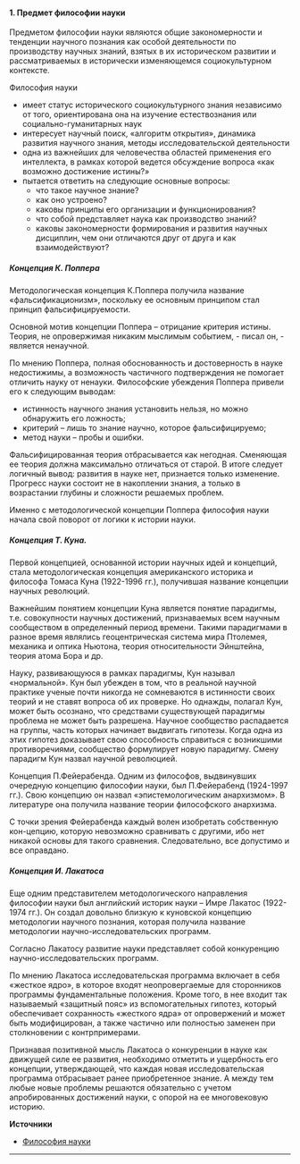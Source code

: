 #### 1. Предмет философии науки
Предметом философии науки являются общие закономерности и тенденции научного познания как особой деятельности по производству научных знаний, взятых в их историческом развитии и рассматриваемых в исторически изменяющемся социокультурном контексте.

Философия науки
- имеет статус исторического социокультурного знания независимо от того, ориентирована она на изучение естествознания или социально-гуманитарных наук
- интересует научный поиск, «алгоритм открытия», динамика развития научного знания, методы исследовательской деятельности
- одна из важнейших для человечества областей применения его интеллекта, в рамках которой ведется обсуждение вопроса «как возможно достижение истины?»
- пытается ответить на следующие основные вопросы:
    - что такое научное знание?
    - как оно устроено?
    - каковы принципы его организации и функционирования?
    - что собой представляет наука как производство знаний?
    - каковы закономерности формирования и развития научных дисциплин, чем они отличаются друг от друга и как взаимодействуют?

##### Концепция К. Поппера
Методологическая концепция К.Поппера получила название «фальсификационизм», поскольку ее основным принципом стал принцип фальсифицируемости.

Основной мотив концепции Поппера – отрицание критерия истины. Теория, не опровержимая никаким мыслимым событием, - писал он, - является ненаучной.

По мнению Поппера, полная обоснованность и достоверность в науке недостижимы, а возможность частичного подтверждения не помогает отличить науку от ненауки. Философские убеждения Поппера привели его к следующим выводам:
- истинность научного знания установить нельзя, но можно обнаружить его ложность;
- критерий – лишь то знание научно, которое фальсифицируемо;
- метод науки – пробы и ошибки.

Фальсифицированная теория отбрасывается как негодная. Сменяющая ее теория должна максимально отличаться от старой. В итоге следует логичный вывод: развития в науке нет, признается только изменение. Прогресс науки состоит не в накоплении знания, а только в возрастании глубины и сложности решаемых проблем.

Именно с методологической концепции Поппера философия науки начала свой поворот от логики к истории науки.

##### Концепция Т. Куна.

Первой концепцией, основанной истории научных идей и концепций, стала методологическая концепция американского историка и философа Томаса Куна (1922-1996 гг.), получившая название концепции научных революций.

Важнейшим понятием концепции Куна является понятие парадигмы, т.е. совокупности научных достижений, признаваемых всем научным сообществом в определенный период времени. Такими парадигмами в разное время являлись геоцентрическая система мира Птолемея, механика и оптика Ньютона, теория относительности Эйнштейна, теория атома Бора и др.

Науку, развивающуюся в рамках парадигмы, Кун называл «нормальной». Кун был убежден в том, что в реальной научной практике ученые почти никогда не сомневаются в истинности своих теорий и не ставят вопроса об их проверке. Но однажды, полагал Кун, может быть осознано, что средствами существующей парадигмы проблема  не может быть разрешена. Научное сообщество распадается на группы, часть которых начинает выдвигать гипотезы. Когда одна из этих гипотез доказывает свою способность справиться с возникшими противоречиями, сообщество формулирует новую парадигму. Смену парадигм Кун назвал научной революцией.

Концепция П.Фейерабенда. Одним из философов, выдвинувших очередную концепцию философии науки, был П.Фейерабенд (1924-1997 гг.). Свою концепцию он назвал «эпистемологическим анархизмом». В литературе она получила название теории философского анархизма.

С точки зрения Фейерабенда каждый волен изобретать собственную кон-цепцию, которую невозможно сравнивать с другими, ибо нет никакой основы для такого сравнения. Следовательно, все допустимо и все оправдано.

##### Концепция И. Лакатоса
Еще одним представителем методологического направления философии науки был английский историк науки – Имре Лакатос (1922-1974 гг.). Он создал довольно близкую к куновской концепцию методологии научного познания, которая получила название методологии научно-исследовательских программ.

Согласно Лакатосу развитие науки представляет собой конкуренцию научно-исследовательских программ.

По мнению Лакатоса исследовательская программа включает в себя «жесткое ядро», в которое входят неопровергаемые для сторонников программы фундаментальные положения. Кроме того, в нее входит так называемый «защитный пояс» из вспомогательных гипотез, который обеспечивает сохранность «жесткого ядра» от опровержений и может быть модифицирован, а также частично или полностью заменен при столкновении с контрпримерами.

Признавая позитивной мысль Лакатоса о конкуренции в науке как движущей силе ее развития, необходимо отметить и ущербность его концепции, утверждающей, что каждая новая исследовательская программа отбрасывает ранее приобретенное знание. А между тем любые новые проблемы решаются обязательно с учетом апробированных достижений науки, с опорой на ее многовековую историю.

__Источники__
* [Философия науки](https://ru.wikipedia.org/wiki/Философия_науки)
---